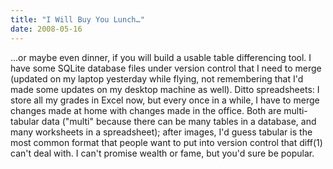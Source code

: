 ```yaml
---
title: "I Will Buy You Lunch…"
date: 2008-05-16
---
```

…or maybe even dinner, if you will build a usable table differencing tool.  I have some SQLite database files under version control that I need to merge (updated on my laptop yesterday while flying, not remembering that I'd made some updates on my desktop machine as well).  Ditto spreadsheets: I store all my grades in Excel now, but every once in a while, I have to merge changes made at home with changes made in the office. Both are multi-tabular data ("multi" because there can be many tables in a database, and many worksheets in a spreadsheet); after images, I'd guess tabular is the most common format that people want to put into version control that diff(1) can't deal with. I can't promise wealth or fame, but you'd sure be popular.
